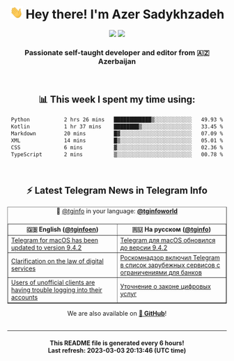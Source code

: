 <div align="center">
	<div>
		<h1>
      <img src="./assets/hi.gif" width="30px"> Hey there! I'm Azer Sadykhzadeh
    </h1>
    <img height="18" src="https://komarev.com/ghpvc/?username=sadykhzadeh&label=Views&color=2081c1&style=flat-square" />
		<a href="https://wakatime.com/@Azer"> <img height="18" src="https://wakatime.com/badge/user/f80ae27a-c328-426f-a381-bc84136e2dd6.svg" /> </a>
    <h3>
      Passionate self-taught developer and editor from 🇦🇿 Azerbaijan
    </h3>
  </div>
  <br>

<h2>📊 This week I spent my time using:</h2>

<!--START_SECTION:waka-->

```text
Python           2 hrs 26 mins   ████████████▒░░░░░░░░░░░░   49.93 %
Kotlin           1 hr 37 mins    ████████▒░░░░░░░░░░░░░░░░   33.45 %
Markdown         20 mins         █▓░░░░░░░░░░░░░░░░░░░░░░░   07.09 %
XML              14 mins         █▒░░░░░░░░░░░░░░░░░░░░░░░   05.01 %
CSS              6 mins          ▓░░░░░░░░░░░░░░░░░░░░░░░░   02.36 %
TypeScript       2 mins          ▒░░░░░░░░░░░░░░░░░░░░░░░░   00.78 %
```

<!--END_SECTION:waka-->

<br>

<h2>⚡️ Latest Telegram News in Telegram Info</h2>
  <table border>
		<tr>
			<th width="50%">🇬🇧 English (<a href="https://t.me/tginfoen">@tginfoen</a>)</th>
			<th>🇷🇺 На русском (<a href="https://t.me/tginfo">@tginfo</a>)</th>
		</tr>
		<caption>🚩 <a href="https://t.me/tginfo">@tginfo</a> in your language: <a href="https://t.me/tginfoworld"><b>@tginfoworld</b></a><caption/>
  <tr><td><a href="https://t.me/tginfoen/1619">Telegram for macOS has been updated to version 9.4.2</a></td>
    <td><a href="https://t.me/tginfo/3609">Telegram для macOS обновился до версии 9.4.2</a></td></tr><tr><td><a href="https://t.me/tginfoen/1618">Clarification on the law of digital services</a></td>
    <td><a href="https://t.me/tginfo/3608">Роскомнадзор включил Telegram в список зарубежных сервисов с ограничениями для банков</a></td></tr><tr><td><a href="https://t.me/tginfoen/1617">Users of unofficial clients are having trouble logging into their accounts</a></td>
    <td><a href="https://t.me/tginfo/3607">Уточнение о законе цифровых услуг</a></td></tr>
</table>
We are also available on <a href="https://github.com/tginfo"><b>🐙 GitHub</b></a>!
</div>

<br>
<hr>
<h4 align="center">This README file is generated <b>every 6 hours</b>!</br>Last refresh: <b>2023-03-03 20:13:46 (UTC time)</b></h4>
